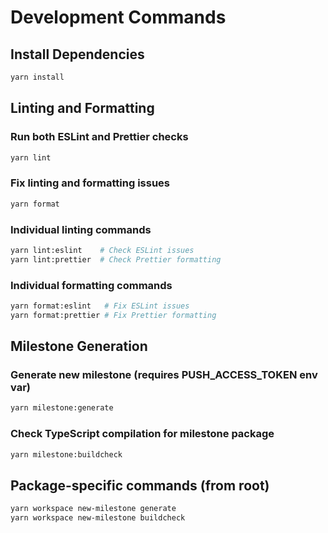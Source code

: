 # Development Commands

## Install Dependencies
```bash
yarn install
```

## Linting and Formatting

### Run both ESLint and Prettier checks
```bash
yarn lint
```

### Fix linting and formatting issues
```bash
yarn format
```

### Individual linting commands
```bash
yarn lint:eslint    # Check ESLint issues
yarn lint:prettier  # Check Prettier formatting
```

### Individual formatting commands
```bash
yarn format:eslint   # Fix ESLint issues
yarn format:prettier # Fix Prettier formatting
```

## Milestone Generation

### Generate new milestone (requires PUSH_ACCESS_TOKEN env var)
```bash
yarn milestone:generate
```

### Check TypeScript compilation for milestone package
```bash
yarn milestone:buildcheck
```

## Package-specific commands (from root)
```bash
yarn workspace new-milestone generate
yarn workspace new-milestone buildcheck
```